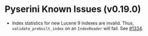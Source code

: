 # Pyserini Known Issues (v0.19.0)

+ Index statistics for new Lucene 9 indexes are invalid. Thus, `validate_prebuilt_index` on an `IndexReader` will fail. See [#1334](https://github.com/castorini/pyserini/issues/1334).
